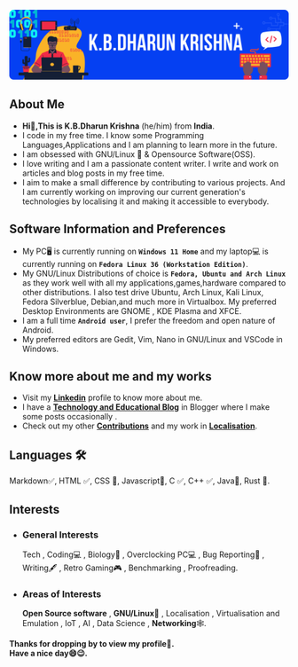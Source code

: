 ![Header Cover Banner Image](kbdk-header-file.png)
<!-- Header Cover Banner Image created using Canva -->
<h2><b>About Me</b></h2>
<ul>
  <li><b> Hi👋,This is K.B.Dharun Krishna</b> (he/him) from <b>India</b>.</li>
  <li>I code in my free time. I know some Programming Languages,Applications and I am planning to learn more in the future.</li>
  <li>I am obsessed with GNU/Linux 🐧 & Opensource Software(OSS).</li>
  <li>I love writing and I am a passionate content writer. I write and work on articles and blog posts in my free time. </li>
  <li>I aim to make a small difference by contributing to various projects. And I am currently working on improving our current generation's technologies by localising it and making it accessible to everybody.</li>
 </ul>
<h2><b>Software Information and Preferences </b></h2>
<ul>
  <li>My PC🖥️ is currently running on <b><code>Windows 11 Home</code></b> and my laptop💻 is currently running on <b><code>Fedora Linux 36 (Workstation Edition)</code></b>.</li>
  <li>My GNU/Linux Distributions of choice is <b><code>Fedora, Ubuntu and Arch Linux</code></b> as they work well with all my applications,games,hardware compared to other distributions. I also test drive Ubuntu, Arch Linux, Kali Linux, Fedora Silverblue, Debian,and much more in Virtualbox. My preferred Desktop Environments are GNOME , KDE Plasma and XFCE.</li>
  <li>I am a full time <code><b>Android user</b></code>, I prefer the freedom and open nature of Android.</li>
  <li>My preferred editors are Gedit, Vim, Nano in GNU/Linux and VSCode in Windows.</li>
</ul>
<h2><b>Know more about me and my works</b></h2>
<ul>
<li> Visit my <b><a href="https://www.linkedin.com/in/kbdk/">Linkedin</a></b> profile to know more about me.</li>
<li>I have a <b><a href="https://kbdkblogs.blogspot.com">Technology and Educational Blog</a></b> in Blogger where I make some posts occasionally  .</li>
<li> Check out my other <a href="https://github.com/kbdharun/kbdharun/blob/main/CONTRIBUTIONS.md"><b>Contributions</b></a> and my work in <a href="https://github.com/kbdharun/kbdharun/blob/main/TRANSLATION.md"><b>Localisation</b></a>.</li>
</ul>
<h2><b>Languages 🛠️</b></h2>
Markdown✅, HTML ✅, CSS 📖, Javascript📖, C ✅, C++ ✅, Java📖, Rust 📖. 
<h2><b>Interests</b></h2>
<ul>
 <li><h3>General Interests</h3>
Tech , Coding💻 , Biology🦠 , Overclocking PC💻 , Bug Reporting🐛 , Writing🖋️ , Retro Gaming🎮 , Benchmarking , Proofreading.
 </li>
<li><h3>Areas of Interests</h3>
<b>Open Source software</b> , <b>GNU/Linux🐧</b> , Localisation , Virtualisation and Emulation , IoT , AI , Data Science , <b>Networking</b>🕸️. </li>
</ul>

<b>Thanks for dropping by to view my profile🙂.<br>
Have a nice day😄😉.</b>
